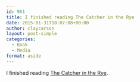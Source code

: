 ```yaml
---
id: 961
title: I finished reading The Catcher in the Rye
date: 2015-01-31T18:07:08+00:00
author: claycarson
layout: post-simple
categories: 
  - Book
  - Media
format: aside
---
```

I finished reading [The Catcher in the Rye](http://amazon.com/exec/obidos/ASIN/0316769177/claycarson0c-20).<!--more-->